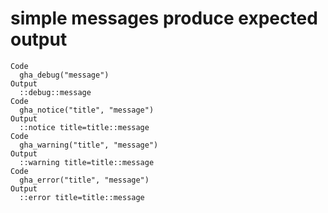 # simple messages produce expected output

    Code
      gha_debug("message")
    Output
      ::debug::message
    Code
      gha_notice("title", "message")
    Output
      ::notice title=title::message
    Code
      gha_warning("title", "message")
    Output
      ::warning title=title::message
    Code
      gha_error("title", "message")
    Output
      ::error title=title::message

